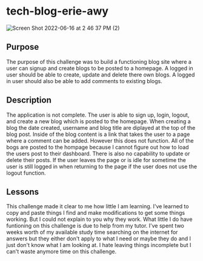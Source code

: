 # tech-blog-erie-awy
![Screen Shot 2022-06-16 at 2 46 37 PM (2)](https://user-images.githubusercontent.com/97897877/174161184-b6717ff1-d5fb-4bec-90f9-fb5c05e3d83b.png)
## Purpose
The purpose of this challenge was to build a functioning blog site where a user can signup and create blogs to be posted to a homepage. A logged in user should be able to create, update and delete there own blogs. A logged in user should also be able to add comments to existing blogs.
## Description
The application is not complete. The user is able to sign up, login, logout, and create a new blog which is posted to the homepage. When creating a blog the date created, username and blog title are diplayed at the top of the blog post. Inside of the blog content is a link that takes the user to a page where a comment can be added. However this does not function. All of the bogs are posted to the hompage because I cannot figure out how to load the users post to their dashboard. There is also no capability to update or delete their posts. If the user leaves the page or is idle for sometime the user is still logged in when returning to the page if the user does not use the logout function. 

## Lessons
This challenge made it clear to me how little I am learning. I've learned to copy and paste things I find and make modifications to get some things working. But I could not explain to you why they work. What little I do have funtioning on this challenge is due to help from my tutor. I've spent two weeks worth of my available study time searching on the internet for answers but they either don't apply to what I need or maybe they do and I just don't know what I am looking at. I hate leaving things incomplete but I can't waste anymore time on this challenge. 

